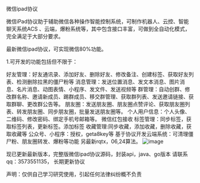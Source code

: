 微信ipad协议

微信iPad协议助于辅助微信各种操作智能控制系统，可制作机器人、云控、智能聊天系统ACS 、云端，爆粉系统等，其中包含接口丰富，可做到全自动化模式，完全满足于大部分要求。

最新微信ipad协议，可实现微信80%功能。

1.可开发的功能包括但不限于：

好友管理：好友通讯录、添加好友、删除好友、修改备注、创建标签、获取好友列表、检测删除拉黑的僵尸粉等
消息管理：发送位置消息、发文本消息、图片消息、名片消息、动图表情、小程序、发文件、发送视频等
群管理：自动创群、修改群名称、邀请新成员、踢群成员、移交群管理、获取群列表、发送邀请链接、获取群聊、更改群公告等。
朋友圈：发送朋友圈、朋友圈点赞评论、获取朋友圈列表、转发朋友圈、同步朋友圈，批量发送朋友圈等。
个人用户信息：个人头像、二维码、修改密码、绑定手机号邮箱等。
微信红包接收
标签管理：同步标签，获取标签列表，更新标签。添加标签
收藏管理:同步收藏，添加收藏，删除收藏，获取收藏等
公众号、小程序：授权，geta8key等
基于协议开发云端系统：可清理僵尸粉、朋友圈转发、爆粉等功能
另最新rqtx，06,24算法。
![image](https://user-images.githubusercontent.com/72306973/170002466-12c1f7ea-6bc3-4127-b302-1c4a8d0c6000.png)


现已更新最新版本，完整版微信ipad协议源码，封装api，java、go版本 请联系qq：3573551135， 长期更新协议

声明：仅供自己学习研究使用，引起任何法律纠纷概不负责

